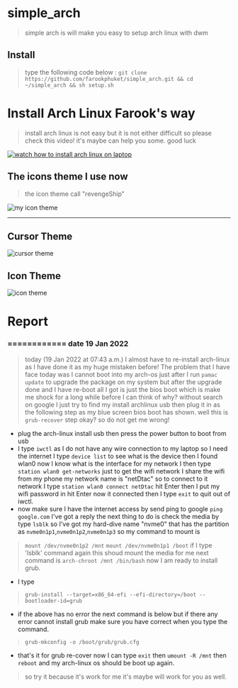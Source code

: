 # simple_arch
> simple arch is will make you easy to setup arch linux with dwm 






## Install 

> type the following code below : 
> `git clone https://github.com/farookphuket/simple_arch.git && cd ~/simple_arch && sh setup.sh`



# Install Arch Linux Farook's way
> install arch linux is not easy but it is not either difficult so please 
> check this video! it's maybe can help you some.
> good luck


[![watch how to install arch linux on laptop](http://img.youtube.com/vi/yD3ub-qQGZY/0.jpg)](http://www.youtube.com/watch?v=yD3ub-qQGZY "")



## The icons theme I use now

> the icon theme call "revengeShip"


[regen_blue]:https://i.ibb.co/sRnBBTS/2021-04-28-icons.png

![my icon theme][regen_blue]


---

[cursor_theme]:https://i.ibb.co/J581Fxb/Cursor-themes.png

[icon_theme]:https://i.ibb.co/zGRGnJm/Cursor-themes-1.png


## Cursor Theme


![cursor theme][cursor_theme]




## Icon Theme

![icon theme][icon_theme]



# Report

### ============ date 19 Jan 2022
> today (19 Jan 2022 at 07:43 a.m.) I almost have to re-install arch-linux
> as I have done it as my huge mistaken before!
> The problem that I have face today was I cannot boot into my arch-os just
> after I run `pamac update` to upgrade the package on my system but after the
> upgrade done and I have re-boot all I got is just the bios boot which is make
> me shock for a long while before I can think of why? without search on google
> I just try to find my install archlinux usb then plug it in as the following
> step as my blue screen bios boot has shown.
> well this is `grub-recover` step okay? so do not get me wrong!

- plug the arch-linux install usb then press the power button to boot from usb
- I type `iwctl` as I do not have any wire connection to my laptop so I need
the internet I type `device list` to see what is the device then I found wlan0
now I know what is the interface for my network I then type
`station wlan0 get-networks` just to get the wifi network I share the wifi from
my phone my network name is "netDtac" so to connect to it network I type
`station wlan0 connect netDtac` hit Enter then I put my wifi password in hit
Enter now it connected then I type `exit` to quit out of iwctl.
- now make sure I have the internet access by send ping to google
`ping google.com` I've got a reply the next thing to do is check the media by
type `lsblk` so I've got my hard-dive name "nvme0" that has the partition as
`nvme0n1p1`,`nvme0n1p2`,`nvme0n1p3` so my command to mount is
> `mount /dev/nvme0n1p2 /mnt`
> `mount /dev/nvme0n1p1 /boot`
if I type 'lsblk' command again this shoud mount the media for me next command
is `arch-chroot /mnt /bin/bash` now I am ready to install grub.
- I type
> `grub-install --target=x86_64-efi --efi-directory=/boot --bootloader-id=grub`

- if the above has no error the next command is below but if there any error
cannot install grub make sure you have correct when you type the command.
> `grub-mkconfig -o /boot/grub/grub.cfg`

- that's it for grub re-cover now I can type `exit` then `umount -R /mnt` then
`reboot` and my arch-linux os should be boot up again.

> so try it because it's work for me it's maybe will work for you as well.

